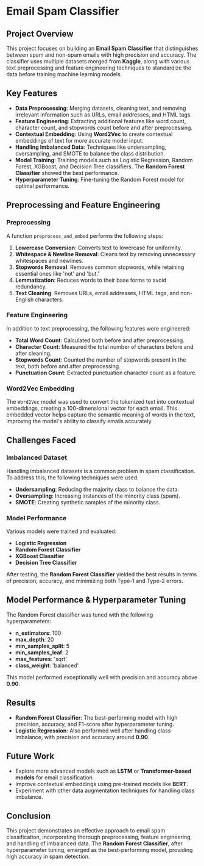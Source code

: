 # Email Spam Classifier

## Project Overview

This project focuses on building an **Email Spam Classifier** that distinguishes between spam and non-spam emails with high precision and accuracy. The classifier uses multiple datasets merged from **Kaggle**, along with various text preprocessing and feature engineering techniques to standardize the data before training machine learning models.

## Key Features

- **Data Preprocessing**: Merging datasets, cleaning text, and removing irrelevant information such as URLs, email addresses, and HTML tags.
- **Feature Engineering**: Extracting additional features like word count, character count, and stopwords count before and after preprocessing.
- **Contextual Embedding**: Using **Word2Vec** to create contextual embeddings of text for more accurate model input.
- **Handling Imbalanced Data**: Techniques like undersampling, oversampling, and SMOTE to balance the class distribution.
- **Model Training**: Training models such as Logistic Regression, Random Forest, XGBoost, and Decision Tree classifiers. The **Random Forest Classifier** showed the best performance.
- **Hyperparameter Tuning**: Fine-tuning the Random Forest model for optimal performance.

## Preprocessing and Feature Engineering

### Preprocessing

A function `preprocess_and_embed` performs the following steps:

1. **Lowercase Conversion**: Converts text to lowercase for uniformity.
2. **Whitespace & Newline Removal**: Cleans text by removing unnecessary whitespaces and newlines.
3. **Stopwords Removal**: Removes common stopwords, while retaining essential ones like 'not' and 'but.'
4. **Lemmatization**: Reduces words to their base forms to avoid redundancy.
5. **Text Cleaning**: Removes URLs, email addresses, HTML tags, and non-English characters.

### Feature Engineering

In addition to text preprocessing, the following features were engineered:

- **Total Word Count**: Calculated both before and after preprocessing.
- **Character Count**: Measured the total number of characters before and after cleaning.
- **Stopwords Count**: Counted the number of stopwords present in the text, both before and after preprocessing.
- **Punctuation Count**: Extracted punctuation character count as a feature.

### Word2Vec Embedding

The `Word2Vec` model was used to convert the tokenized text into contextual embeddings, creating a 100-dimensional vector for each email. This embedded vector helps capture the semantic meaning of words in the text, improving the model's ability to classify emails accurately.


## Challenges Faced

### Imbalanced Dataset
Handling imbalanced datasets is a common problem in spam classification. To address this, the following techniques were used:
- **Undersampling**: Reducing the majority class to balance the data.
- **Oversampling**: Increasing instances of the minority class (spam).
- **SMOTE**: Creating synthetic samples of the minority class.

### Model Performance
Various models were trained and evaluated:
- **Logistic Regression**
- **Random Forest Classifier**
- **XGBoost Classifier**
- **Decision Tree Classifier**

After testing, the **Random Forest Classifier** yielded the best results in terms of precision, accuracy, and minimizing both Type-1 and Type-2 errors.

## Model Performance & Hyperparameter Tuning

The Random Forest classifier was tuned with the following hyperparameters:

- **n_estimators**: 100
- **max_depth**: 20
- **min_samples_split**: 5
- **min_samples_leaf**: 2
- **max_features**: 'sqrt'
- **class_weight**: 'balanced'

This model performed exceptionally well with precision and accuracy above **0.90**.

## Results

- **Random Forest Classifier**: The best-performing model with high precision, accuracy, and F1-score after hyperparameter tuning.
- **Logistic Regression**: Also performed well after handling class imbalance, with precision and accuracy around **0.90**.

## Future Work

- Explore more advanced models such as **LSTM** or **Transformer-based models** for email classification.
- Improve contextual embeddings using pre-trained models like **BERT**.
- Experiment with other data augmentation techniques for handling class imbalance.

## Conclusion

This project demonstrates an effective approach to email spam classification, incorporating thorough preprocessing, feature engineering, and handling of imbalanced data. The **Random Forest Classifier**, after hyperparameter tuning, emerged as the best-performing model, providing high accuracy in spam detection.

